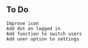 To Do
-----

    Improve icon
    Add dot on logged in
    Add function to switch users
    Add user option to settings